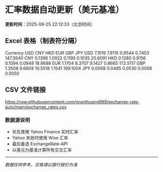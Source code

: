 # 汇率数据自动更新（美元基准）

**更新时间**：2025-08-25 22:12:33（北京时间）

## Excel 表格（制表符分隔）

Currency	USD	CNY	HKD	EUR	GBP	JPY
USD		7.1519	7.8115	0.8544	0.7403	147.3940
CNY	0.1398		1.0922	0.1195	0.1035	20.6091
HKD	0.1280	0.9156		0.1094	0.0948	18.8688
EUR	1.1704	8.3707	9.1427		0.8665	172.5117
GBP	1.3508	9.6608	10.5518	1.1541		199.1004
JPY	0.0068	0.0485	0.0530	0.0058	0.0050	

## CSV 文件链接

https://raw.githubusercontent.com/granthuang999/exchange-rate-auto/main/exchange_rates.csv

### 数据源说明
- 优先使用 Yahoo Finance 实时汇率
- Yahoo 失败时使用 Wise 汇率
- 最后备选 ExchangeRate-API
- 以美元为基准计算所有交叉汇率

---
*数据仅供参考，交易请以银行报价为准*